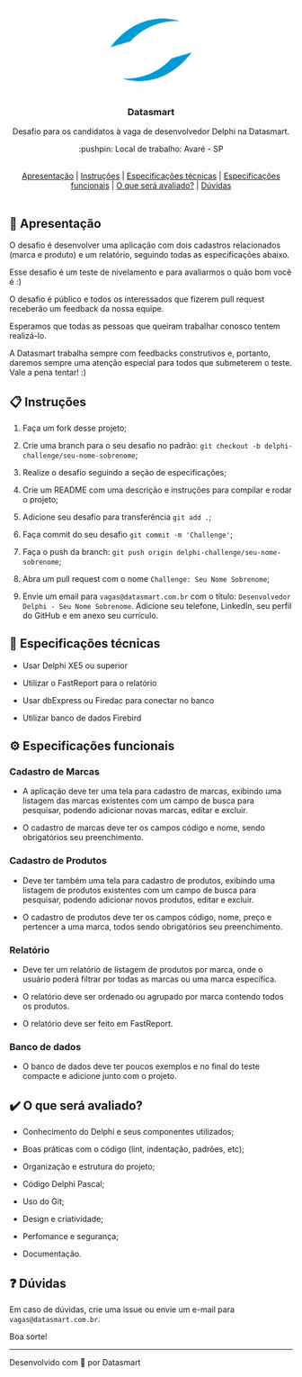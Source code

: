 <p align="center">
  <img src="https://github.com/datasmartlab/delphi-challenge/blob/master/.github/assets/logo.png" height="150" width="150" alt="Datasmart" />
</p>

<h3 align="center">Datasmart</h3>

<p align="center">Desafio para os candidatos à vaga de desenvolvedor Delphi na Datasmart.</p>

<p align="center">:pushpin: Local de trabalho: Avaré - SP</p>

<br>

<div align="center">
  <a href="#memo-apresentação">Apresentação</a>   |   <a href="#clipboard-instruções">Instruções</a>   |   <a href="#wrench-especificações-técnicas">Especificações técnicas</a>   |   <a href="#gear-especificações-funcionais">Especificações funcionais</a>   |   <a href="#heavy_check_mark-o-que-será-avaliado">O que será avaliado?</a>   |   <a href="#question-dúvidas">Dúvidas</a>
</div>

<br>

## :memo: Apresentação

O desafio é desenvolver uma aplicação com dois cadastros relacionados (marca e produto) e um relatório, seguindo todas as especificações abaixo.

Esse desafio é um teste de nivelamento e para avaliarmos o quão bom você é :)

O desafio é público e todos os interessados que fizerem pull request receberão um feedback da nossa equipe.

Esperamos que todas as pessoas que queiram trabalhar conosco tentem realizá-lo.

A Datasmart trabalha sempre com feedbacks construtivos e, portanto, daremos sempre uma atenção especial para todos que submeterem o teste. Vale a pena tentar! :)

## :clipboard: Instruções

1. Faça um fork desse projeto;

2. Crie uma branch para o seu desafio no padrão: `git checkout -b delphi-challenge/seu-nome-sobrenome`;

3. Realize o desafio seguindo a seção de especificações;

4. Crie um README com uma descrição e instruções para compilar e rodar o projeto;

5. Adicione seu desafio para transferência `git add .`;

6. Faça commit do seu desafio `git commit -m 'Challenge'`;

7. Faça o push da branch: `git push origin delphi-challenge/seu-nome-sobrenome`;

8. Abra um pull request com o nome `Challenge: Seu Nome Sobrenome`;

9. Envie um email para `vagas@datasmart.com.br` com o título: `Desenvolvedor Delphi - Seu Nome Sobrenome`. Adicione seu telefone, LinkedIn, seu perfil do GitHub e em anexo seu currículo.

## :wrench: Especificações técnicas

- Usar Delphi XE5 ou superior

- Utilizar o FastReport para o relatório

- Usar dbExpress ou Firedac para conectar no banco

- Utilizar banco de dados Firebird

## :gear: Especificações funcionais

### Cadastro de Marcas

- A aplicação deve ter uma tela para cadastro de marcas, exibindo uma listagem das marcas existentes com um campo de busca para pesquisar, podendo adicionar novas marcas, editar e excluir.

- O cadastro de marcas deve ter os campos código e nome, sendo obrigatórios seu preenchimento.

### Cadastro de Produtos

- Deve ter também uma tela para cadastro de produtos, exibindo uma listagem de produtos existentes com um campo de busca para pesquisar, podendo adicionar novos produtos, editar e excluir.

- O cadastro de produtos deve ter os campos código, nome, preço e pertencer a uma marca, todos sendo obrigatórios seu preenchimento.

### Relatório

- Deve ter um relatório de listagem de produtos por marca, onde o usuário poderá filtrar por todas as marcas ou uma marca específica.

- O relatório deve ser ordenado ou agrupado por marca contendo todos os produtos.

- O relatório deve ser feito em FastReport.

### Banco de dados

- O banco de dados deve ter poucos exemplos e no final do teste compacte e adicione junto com o projeto.

## :heavy_check_mark: O que será avaliado?

- Conhecimento do Delphi e seus componentes utilizados;

- Boas práticas com o código (lint, indentação, padrões, etc);

- Organização e estrutura do projeto;

- Código Delphi Pascal;

- Uso do Git;

- Design e criatividade;

- Perfomance e segurança;

- Documentação.

## :question: Dúvidas

Em caso de dúvidas, crie uma issue ou envie um e-mail para `vagas@datasmart.com.br`.

Boa sorte!

---

Desenvolvido com 💖 por Datasmart